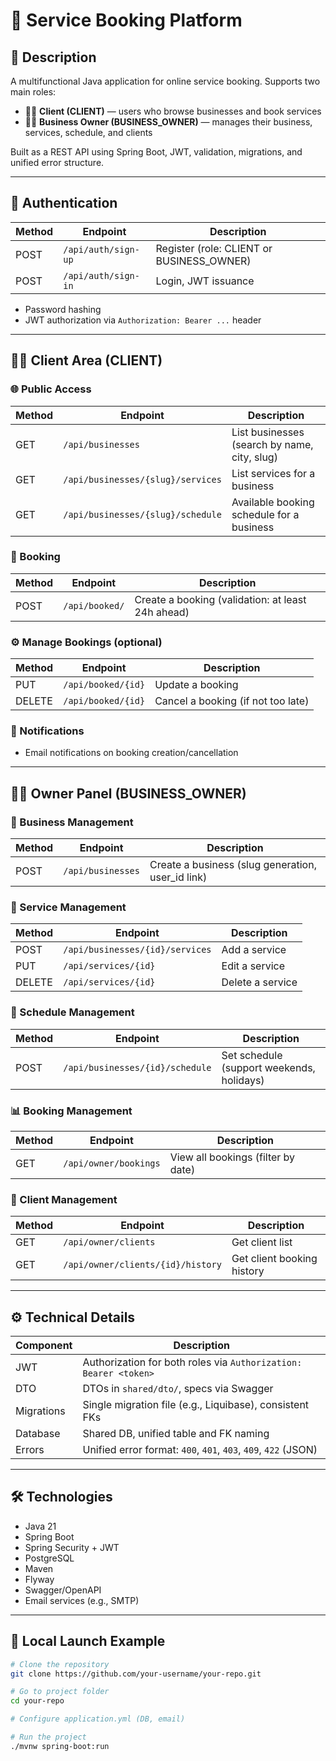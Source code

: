 # 📆 Service Booking Platform

## 📌 Description
A multifunctional Java application for online service booking. Supports two main roles:
- 👨‍💻 **Client (CLIENT)** — users who browse businesses and book services
- 🧑‍💼 **Business Owner (BUSINESS_OWNER)** — manages their business, services, schedule, and clients

Built as a REST API using Spring Boot, JWT, validation, migrations, and unified error structure.

---

## 🔐 Authentication
| Method  | Endpoint              | Description                                         |
|---------|-----------------------|-----------------------------------------------------|
| POST    | `/api/auth/sign-up`   | Register (role: CLIENT or BUSINESS_OWNER)           |
| POST    | `/api/auth/sign-in`   | Login, JWT issuance                                 |

- Password hashing
- JWT authorization via `Authorization: Bearer ...` header

---

## 👨‍💻 Client Area (CLIENT)

### 🌐 Public Access
| Method  | Endpoint                                 | Description                                   |
|---------|------------------------------------------|-----------------------------------------------|
| GET     | `/api/businesses`                        | List businesses (search by name, city, slug)  |
| GET     | `/api/businesses/{slug}/services`        | List services for a business                  |
| GET     | `/api/businesses/{slug}/schedule`        | Available booking schedule for a business     |

### 📝 Booking
| Method  | Endpoint         | Description                                         |
|---------|------------------|-----------------------------------------------------|
| POST    | `/api/booked/`  | Create a booking (validation: at least 24h ahead)   |

### ⚙️ Manage Bookings (optional)
| Method  | Endpoint                | Description                                     |
|---------|-------------------------|-------------------------------------------------|
| PUT     | `/api/booked/{id}`    | Update a booking                                |
| DELETE  | `/api/booked/{id}`    | Cancel a booking (if not too late)              |

### 📩 Notifications
- Email notifications on booking creation/cancellation

---

## 🧑‍💼 Owner Panel (BUSINESS_OWNER)

### 🏢 Business Management
| Method  | Endpoint             | Description                                     |
|---------|----------------------|-------------------------------------------------|
| POST    | `/api/businesses`    | Create a business (slug generation, user_id link)|

### 💇 Service Management
| Method  | Endpoint                              | Description                   |
|---------|---------------------------------------|-------------------------------|
| POST    | `/api/businesses/{id}/services`       | Add a service                 |
| PUT     | `/api/services/{id}`                  | Edit a service                |
| DELETE  | `/api/services/{id}`                  | Delete a service              |

### 📅 Schedule Management
| Method  | Endpoint                        | Description                                 |
|---------|---------------------------------|---------------------------------------------|
| POST    | `/api/businesses/{id}/schedule` | Set schedule (support weekends, holidays)   |

### 📊 Booking Management
| Method  | Endpoint                | Description                                 |
|---------|-------------------------|---------------------------------------------|
| GET     | `/api/owner/bookings`   | View all bookings (filter by date)          |

### 👥 Client Management
| Method  | Endpoint                                 | Description                                 |
|---------|------------------------------------------|---------------------------------------------|
| GET     | `/api/owner/clients`                     | Get client list                             |
| GET     | `/api/owner/clients/{id}/history`        | Get client booking history                  |

---

## ⚙️ Technical Details

| Component   | Description                                                        |
|-------------|--------------------------------------------------------------------|
| JWT         | Authorization for both roles via `Authorization: Bearer <token>`   |
| DTO         | DTOs in `shared/dto/`, specs via Swagger                           |
| Migrations  | Single migration file (e.g., Liquibase), consistent FKs            |
| Database    | Shared DB, unified table and FK naming                             |
| Errors      | Unified error format: `400`, `401`, `403`, `409`, `422` (JSON)     |

---

## 🛠 Technologies
- Java 21
- Spring Boot
- Spring Security + JWT
- PostgreSQL
- Maven
- Flyway
- Swagger/OpenAPI
- Email services (e.g., SMTP)

---

## 🧪 Local Launch Example

```bash
# Clone the repository
git clone https://github.com/your-username/your-repo.git

# Go to project folder
cd your-repo

# Configure application.yml (DB, email)

# Run the project
./mvnw spring-boot:run
